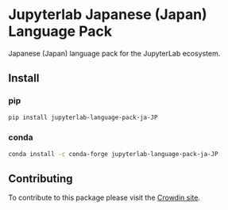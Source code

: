 # Jupyterlab Japanese (Japan) Language Pack

Japanese (Japan) language pack for the JupyterLab ecosystem.

## Install

### pip

```bash
pip install jupyterlab-language-pack-ja-JP
```

### conda

```bash
conda install -c conda-forge jupyterlab-language-pack-ja-JP
```

## Contributing

To contribute to this package please visit the [Crowdin site](https://crowdin.com/project/jupyterlab).
